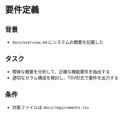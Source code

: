 # 要件定義

## 背景

- `docs/overview.md` にシステムの概要を記載した

## タスク

- 曖昧な概要を分析して、正確な機能要件を抽出する
- 適切なカラム構成を検討し、TSV形式で要件を出力する

## 条件

- 対象ファイルは `docs/requirements.tsv`
